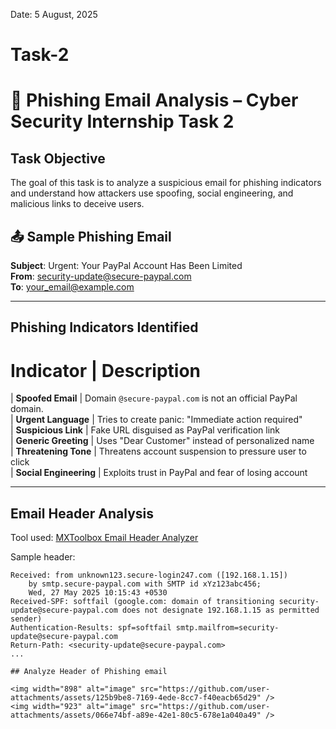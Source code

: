Date: 5 August, 2025

# Task-2
# 📧 Phishing Email Analysis – Cyber Security Internship Task 2

## Task Objective
The goal of this task is to analyze a suspicious email for phishing indicators and understand how attackers use spoofing, social engineering, and malicious links to deceive users.


## 📤 Sample Phishing Email

**Subject**:  Urgent: Your PayPal Account Has Been Limited  
**From**: security-update@secure-paypal.com  
**To**: your_email@example.com


---

## Phishing Indicators Identified

 # Indicator              | Description                                                                 

|  **Spoofed Email**    | Domain `@secure-paypal.com` is not an official PayPal domain.              
| **Urgent Language**  | Tries to create panic: "Immediate action required"                          
| **Suspicious Link**  | Fake URL disguised as PayPal verification link                              
| **Generic Greeting** | Uses "Dear Customer" instead of personalized name                           
| **Threatening Tone** | Threatens account suspension to pressure user to click                      
| **Social Engineering** | Exploits trust in PayPal and fear of losing account                        

---

## Email Header Analysis

Tool used: [MXToolbox Email Header Analyzer](https://mxtoolbox.com/EmailHeaders.aspx)

Sample header:
```text
Received: from unknown123.secure-login247.com ([192.168.1.15])
	by smtp.secure-paypal.com with SMTP id xYz123abc456;
	Wed, 27 May 2025 10:15:43 +0530
Received-SPF: softfail (google.com: domain of transitioning security-update@secure-paypal.com does not designate 192.168.1.15 as permitted sender)
Authentication-Results: spf=softfail smtp.mailfrom=security-update@secure-paypal.com
Return-Path: <security-update@secure-paypal.com>
...

## Analyze Header of Phishing email

<img width="898" alt="image" src="https://github.com/user-attachments/assets/125b9be8-7169-4ede-8cc7-f40eacb65d29" />
<img width="923" alt="image" src="https://github.com/user-attachments/assets/066e74bf-a89e-42e1-80c5-678e1a040a49" />


